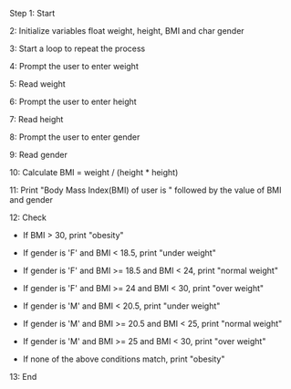 Step 1: Start

2: Initialize variables float weight, height, BMI and char gender

3: Start a loop to repeat the process

4: Prompt the user to enter weight

5: Read weight

6: Prompt the user to enter height

7: Read height

8: Prompt the user to enter gender

9: Read gender

10: Calculate BMI = weight / (height * height)

11: Print "Body Mass Index(BMI) of user is " followed by the value of BMI and gender

12: Check

   - If BMI > 30, print "obesity"
  
   - If gender is 'F' and BMI < 18.5, print "under weight"
  
   - If gender is 'F' and BMI >= 18.5 and BMI < 24, print "normal weight"
  
   - If gender is 'F' and BMI >= 24 and BMI < 30, print "over weight"
   
   - If gender is 'M' and BMI < 20.5, print "under weight"
   
   - If gender is 'M' and BMI >= 20.5 and BMI < 25, print "normal weight"
   
   - If gender is 'M' and BMI >= 25 and BMI < 30, print "over weight"
   
   - If none of the above conditions match, print "obesity"

13: End


